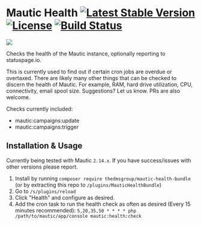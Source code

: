 # Mautic Health [![Latest Stable Version](https://poser.pugx.org/thedmsgroup/mautic-health-bundle/v/stable)](https://packagist.org/packages/thedmsgroup/mautic-health-bundle) [![License](https://poser.pugx.org/thedmsgroup/mautic-health-bundle/license)](https://packagist.org/packages/thedmsgroup/mautic-health-bundle) [![Build Status](https://travis-ci.org/TheDMSGroup/mautic-health.svg?branch=master)](https://travis-ci.org/TheDMSGroup/mautic-health)
![](./Assets/img/health.png)

Checks the health of the Mautic instance, optionally reporting to statuspage.io.

This is currently used to find out if certain cron jobs are overdue or overtaxed.
There are likely many other things that can be checked to discern the health of Mautic.
For example, RAM, hard drive utilization, CPU, connectivity, email spool size.
Suggestions? Let us know. PRs are also welcome.

Checks currently included:
* mautic:campaigns:update
* mautic:campaigns:trigger

## Installation & Usage

Currently being tested with Mautic `2.14.x`.
If you have success/issues with other versions please report.

1. Install by running `composer require thedmsgroup/mautic-health-bundle`
   (or by extracting this repo to `/plugins/MauticHealthBundle`)
2. Go to `/s/plugins/reload`
3. Click "Health" and configure as desired.
4. Add the cron task to run the health check as often as desired (Every 15 minutes recommended):
   `5,20,35,50 * * * * php /path/to/mautic/app/console mautic:health:check`